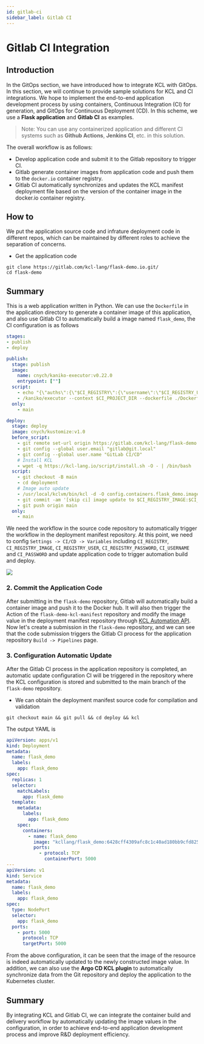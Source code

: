 ```yaml
---
id: gitlab-ci
sidebar_label: Gitlab CI
---
```


# Gitlab CI Integration

## Introduction

In the GitOps section, we have introduced how to integrate KCL with GitOps. In this section, we will continue to provide sample solutions for KCL and CI integrations. We hope to implement the end-to-end application development process by using containers, Continuous Integration (CI) for generation, and GitOps for Continuous Deployment (CD). In this scheme, we use a **Flask application** and **Gitlab CI** as examples.

> Note: You can use any containerized application and different CI systems such as **Github Actions**, **Jenkins CI**, etc. in this solution.

The overall workflow is as follows:

+ Develop application code and submit it to the Gitlab repository to trigger CI.
+ Gitlab generate container images from application code and push them to the `docker.io` container registry.
+ Gitlab CI automatically synchronizes and updates the KCL manifest deployment file based on the version of the container image in the docker.io container registry.

## How to

We put the application source code and infrature deployment code in different repos, which can be maintained by different roles to achieve the separation of concerns.

+ Get the application code

```shell
git clone https://gitlab.com/kcl-lang/flask-demo.io.git/
cd flask-demo
```

## Summary

This is a web application written in Python. We can use the `Dockerfile` in the application directory to generate a container image of this application, and also use Gitlab CI to automatically build a image named `flask_demo`, the CI configuration is as follows

```yaml
stages:
- publish
- deploy

publish:
  stage: publish
  image:
    name: cnych/kaniko-executor:v0.22.0
    entrypoint: [""]
  script:
    - echo "{\"auths\":{\"$CI_REGISTRY\":{\"username\":\"$CI_REGISTRY_USER\",\"password\":\"$CI_REGISTRY_PASSWORD\"}}}" > /kaniko/.docker/config.json
    - /kaniko/executor --context $CI_PROJECT_DIR --dockerfile ./Dockerfile --destination $CI_REGISTRY_IMAGE:$CI_COMMIT_SHA
  only:
    - main

deploy:
  stage: deploy
  image: cnych/kustomize:v1.0
  before_script:
    - git remote set-url origin https://gitlab.com/kcl-lang/flask-demo
    - git config --global user.email "gitlab@git.local"
    - git config --global user.name "GitLab CI/CD"
    # Install KCL
    - wget -q https://kcl-lang.io/script/install.sh -O - | /bin/bash
  script:
    - git checkout -B main
    - cd deployment
    # Image auto update
    - /usr/local/kclvm/bin/kcl -d -O config.containers.flask_demo.image="$CI_REGISTRY_IMAGE:$CI_COMMIT_SHORT_SHA"
    - git commit -am '[skip ci] image update to $CI_REGISTRY_IMAGE:$CI_COMMIT_SHORT_SHA'
    - git push origin main
  only:
    - main
```

We need the workflow in the source code repository to automatically trigger the workflow in the deployment manifest repository. At this point, we need to config `Settings -> CI/CD -> Variables` including `CI_REGISTRY`, `CI_REGISTRY_IMAGE`, `CI_REGISTRY_USER`, `CI_REGISTRY_PASSWORD`, `CI_USERNAME` and `CI_PASSWORD` and update application code to trigger automation build and deploy.

![](/img/docs/user_docs/guides/ci-integration/gitlab-ci-variables.jpg)

### 2. Commit the Application Code

After submitting in the `flask-demo` repository, Gitlab will automatically build a container image and push it to the Docker hub. It will also then trigger the Action of the `flask-demo-kcl-manifest` repository and modify the image value in the deployment manifest repository through [KCL Automation API](/docs/user_docs/guides/automation). Now let's create a submission in the `flask-demo` repository, and we can see that the code submission triggers the Gitlab CI process for the application repository `Build -> Pipelines` page.

### 3. Configuration Automatic Update

After the Gitlab CI process in the application repository is completed, an automatic update configuration CI will be triggered in the repository where the KCL configuration is stored and submitted to the main branch of the `flask-demo` repository.

+ We can obtain the deployment manifest source code for compilation and validation

```shell
git checkout main && git pull && cd deploy && kcl
```

The output YAML is

```yaml
apiVersion: apps/v1
kind: Deployment
metadata:
  name: flask_demo
  labels:
    app: flask_demo
spec:
  replicas: 1
  selector:
    matchLabels:
      app: flask_demo
  template:
    metadata:
      labels:
        app: flask_demo
    spec:
      containers:
        - name: flask_demo
          image: "kcllang/flask_demo:6428cff4309afc8c1c40ad180bb9cfd82546be3e"
          ports:
            - protocol: TCP
              containerPort: 5000
---
apiVersion: v1
kind: Service
metadata:
  name: flask_demo
  labels:
    app: flask_demo
spec:
  type: NodePort
  selector:
    app: flask_demo
  ports:
    - port: 5000
      protocol: TCP
      targetPort: 5000
```

From the above configuration, it can be seen that the image of the resource is indeed automatically updated to the newly constructed image value. In addition, we can also use the **Argo CD KCL plugin** to automatically synchronize data from the Git repository and deploy the application to the Kubernetes cluster.

## Summary

By integrating KCL and Gitlab CI, we can integrate the container build and delivery workflow by automatically updating the image values in the configuration, in order to achieve end-to-end application development process and improve R&D deployment efficiency.
